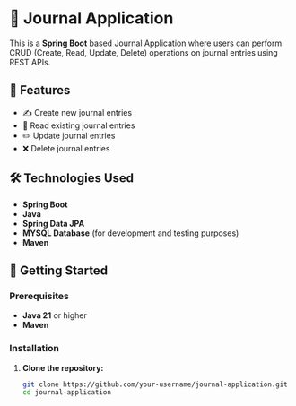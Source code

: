 # 📓 Journal Application

This is a **Spring Boot** based Journal Application where users can perform CRUD (Create, Read, Update, Delete) operations on journal entries using REST APIs.

## 🚀 Features

- ✍️ Create new journal entries
- 📖 Read existing journal entries
- ✏️ Update journal entries
- ❌ Delete journal entries

## 🛠️ Technologies Used

- **Spring Boot**
- **Java**
- **Spring Data JPA**
- **MYSQL Database** (for development and testing purposes)
- **Maven**

## 🏁 Getting Started

### Prerequisites

- **Java 21** or higher
- **Maven**

### Installation

1. **Clone the repository:**

   ```bash
   git clone https://github.com/your-username/journal-application.git
   cd journal-application
